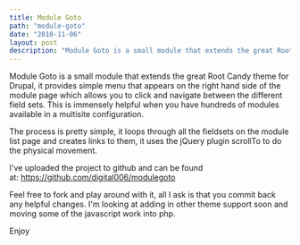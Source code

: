 ```yaml
---
title: Module Goto
path: "module-goto"
date: "2010-11-06"
layout: post
description: "Module Goto is a small module that extends the great Root Candy theme for Drupal, it provides simple menu that appears on the right hand side of the module page which allows you to click and navigate between the different field sets."
---
```

<p>Module Goto is a small module that extends the great Root Candy theme for Drupal, it provides simple menu that appears on the right hand side of the module page which allows you to click and navigate between the different field sets. This is&nbsp;immensely helpful when you have hundreds of modules available in a multisite configuration.</p><p>The process is pretty simple, it loops through all the fieldsets on the module list page and creates links to them, it uses the jQuery plugin scrollTo to do the physical movement.</p><p>I've uploaded the project to github and can be found at:&nbsp;<a href="https://github.com/mikebell/modulegoto">https://github.com/digital006/modulegoto</a></p><p>Feel free to fork and play around with it, all I ask is that you commit back any helpful changes. I'm looking at adding in other theme support soon and moving some of the javascript work into php.</p><p>Enjoy</p>
